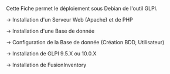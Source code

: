 Cette Fiche permet le déploiement sous Debian de l'outil GLPI.

-> Installation d'un Serveur Web (Apache) et de PHP

-> Installation d'une Base de donnée

-> Configuration de la Base de donnée (Création BDD, Utilisateur)

-> Installation de GLPI 9.5.X ou 10.0.X

-> Installation de FusionInventory
